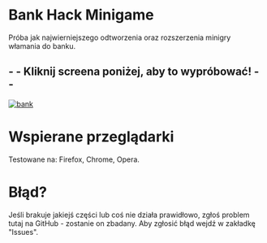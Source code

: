 # Bank Hack Minigame

Próba jak najwierniejszego odtworzenia oraz rozszerzenia minigry włamania do banku.

## - - Kliknij screena poniżej, aby to wypróbować! - - 

[![bank](https://user-images.githubusercontent.com/90990679/140612277-ef2d8312-091e-46b7-8acb-870de6c832f4.png)](https://deenzeer.github.io/minigameBank/)

# Wspierane przeglądarki
Testowane na: Firefox, Chrome, Opera.

# Błąd?
Jeśli brakuje jakiejś części lub coś nie działa prawidłowo, zgłoś problem tutaj na GitHub - zostanie on zbadany.
Aby zgłosić błąd wejdź w zakładkę "Issues".

